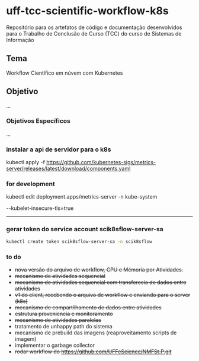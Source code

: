 # uff-tcc-scientific-workflow-k8s

Repositório para os artefatos de código e documentação desenvolvidos para o Trabalho de Conclusão de Curso (TCC) do curso de Sistemas de Informação


## Tema
Workflow Científico em núvem com Kubernetes

## Objetivo
...

### Objetivos Específicos
...


### instalar a api de servidor para o k8s

kubectl apply -f https://github.com/kubernetes-sigs/metrics-server/releases/latest/download/components.yaml

### for development

kubectl edit deployment.apps/metrics-server -n kube-system

--kubelet-insecure-tls=true

---

### gerar token do service account scik8sflow-server-sa 

```bash
kubectl create token scik8sflow-server-sa -n scik8sflow
```


### to do

- ~~nova versão do arquivo de workflow, CPU e Mémoria por Atividades.~~
- ~~mecanismo de atividades sequencial~~
- ~~mecanismo de atividades sequencial com transferecia de dados entre atividades~~
- ~~v1 do client, recebendo o arquivo de workflow e enviando para o server (k8s)~~
- ~~mecanismo de compartilhamento de dados entre atividades~~
- ~~estrutura proveniencia e monitoramento~~
- ~~mecanismo de atividades paralelas~~
- tratamento de unhappy path do sistema
- mecanismo de prebuild das imagens (reaproveitamento scripts de imagem)
- implementar o garbage collector
- ~~rodar workflow do https://github.com/UFFeScience/NMFSt.P.git~~

